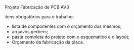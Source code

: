 Projeto Fabricação de PCB AV3

itens obrigatórios para o trabalho:
- lista de componentes com o orçamento dos mesmos;
- arquivos gerbers;
- pasta completa do projeto com o esquemático e o layout;
- Orçamento da fabricação da placa.
